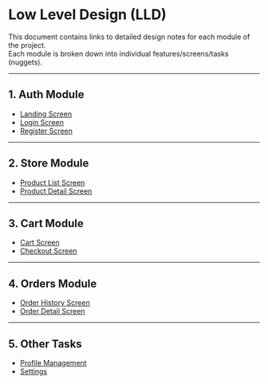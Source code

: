 # Low Level Design (LLD)

This document contains links to detailed design notes for each module of the project.  
Each module is broken down into individual features/screens/tasks (nuggets).  

---

## 1. Auth Module
- [Landing Screen](./screens/01_landing/README.md)
- [Login Screen](./docs/LLD/Auth/Login.md)
- [Register Screen](./docs/LLD/Auth/Register.md)

---

## 2. Store Module
- [Product List Screen](./docs/LLD/Store/ProductList.md)
- [Product Detail Screen](./docs/LLD/Store/ProductDetail.md)

---

## 3. Cart Module
- [Cart Screen](./docs/LLD/Cart/Cart.md)
- [Checkout Screen](./docs/LLD/Cart/Checkout.md)

---

## 4. Orders Module
- [Order History Screen](./docs/LLD/Orders/OrderHistory.md)
- [Order Detail Screen](./docs/LLD/Orders/OrderDetail.md)

---

## 5. Other Tasks
- [Profile Management](./docs/LLD/Profile/Profile.md)
- [Settings](./docs/LLD/Settings/Settings.md)
